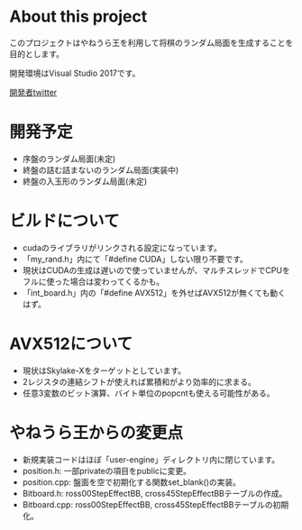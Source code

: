 # About this project

このプロジェクトはやねうら王を利用して将棋のランダム局面を生成することを目的とします。

開発環境はVisual Studio 2017です。

[開発者twitter](https://twitter.com/tibigame)

# 開発予定

- 序盤のランダム局面(未定)
- 終盤の詰む詰まないのランダム局面(実装中)
- 終盤の入玉形のランダム局面(未定)

# ビルドについて

- cudaのライブラリがリンクされる設定になっています。
- 「my_rand.h」内にて「#define CUDA」しない限り不要です。
- 現状はCUDAの生成は遅いので使っていませんが、マルチスレッドでCPUをフルに使った場合は変わってくるかも。
- 「int_board.h」内の「#define AVX512」を外せばAVX512が無くても動くはず。

# AVX512について

- 現状はSkylake-Xをターゲットとしています。
- 2レジスタの連結シフトが使えれば累積和がより効率的に求まる。
- 任意3変数のビット演算、バイト単位のpopcntも使える可能性がある。

# やねうら王からの変更点

- 新規実装コードはほぼ「user-engine」ディレクトリ内に閉じています。
- position.h: 一部privateの項目をpublicに変更。
- position.cpp: 盤面を空で初期化する関数set_blank()の実装。
- Bitboard.h: ross00StepEffectBB, cross45StepEffectBBテーブルの作成。
- Bitboard.cpp: ross00StepEffectBB, cross45StepEffectBBテーブルの初期化。

